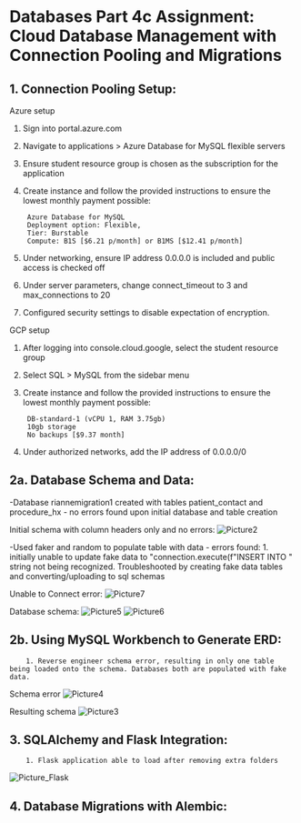 # Databases Part 4c Assignment: Cloud Database Management with Connection Pooling and Migrations

## 1. Connection Pooling Setup:

Azure setup
1. Sign into portal.azure.com 
2. Navigate to applications > Azure Database for MySQL flexible servers 
3. Ensure student resource group is chosen as the subscription for the application
4. Create instance and follow the provided instructions to ensure the lowest monthly payment possible:

    
        Azure Database for MySQL
        Deployment option: Flexible,
        Tier: Burstable
        Compute: B1S [$6.21 p/month] or B1MS [$12.41 p/month]


5. Under networking, ensure IP address 0.0.0.0 is included and public access is checked off
6. Under server parameters, change connect_timeout to 3 and max_connections to 20
7. Configured security settings to disable expectation of encryption.

GCP setup 
1. After logging into console.cloud.google, select the student resource group
2. Select SQL > MySQL from the sidebar menu
3. Create instance and follow the provided instructions to ensure the lowest monthly payment possible:
        
        
        DB-standard-1 (vCPU 1, RAM 3.75gb)
        10gb storage
        No backups [$9.37 month]


4. Under authorized networks, add the IP address of 0.0.0.0/0 


## 2a. Database Schema and Data:
-Database riannemigration1 created with tables patient_contact and procedure_hx
    - no errors found upon initial database and table creation

Initial schema with column headers only and no errors:
![Picture2](/az/images/FirstDatabaseSchema_Creation_noerrors.png "Text to show on mouseover") 

-Used faker and random to populate table with data
    - errors found:
        1. initially unable to update fake data to  "connection.execute(f"INSERT INTO  " string not being recognized. Troubleshooted by creating fake data tables and converting/uploading to sql schemas

Unable to Connect error:
![Picture7](images/Unabletoconnect_MySQL.png "Text to show on mouseover")

Database schema:
![Picture5](images/Table1_fakedata.png "Text to show on mouseover")
![Picture6](images/Table2_fakedata.png "Text to show on mouseover")

## 2b. Using MySQL Workbench to Generate ERD:
        1. Reverse engineer schema error, resulting in only one table being loaded onto the schema. Databases both are populated with fake data.

Schema error
![Picture4](images/SCHEMA_error.png "Text to show on mouseover")

Resulting schema
![Picture3](images/Resulting_Schema.png "Text to show on mouseover")

## 3. SQLAlchemy and Flask Integration:
        1. Flask application able to load after removing extra folders
![Picture_Flask](images/Flask_db_pooling.png "Text to show on mouseover")

## 4. Database Migrations with Alembic: